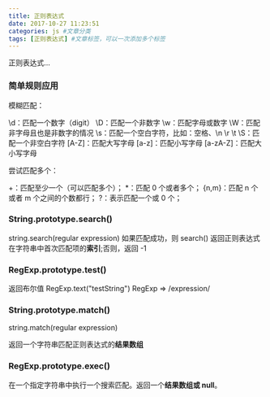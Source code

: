 ```yaml
---
title: 正则表达式
date: 2017-10-27 11:23:51
categories: js #文章分类
tags: [正则表达式] #文章标签，可以一次添加多个标签
---
```


正则表达式...

<!-- more -->

### 简单规则应用

模糊匹配：

\d：匹配一个数字（digit）
\D：匹配一个非数字
\w：匹配字母或数字
\W：匹配非字母且也是非数字的情况
\s：匹配一个空白字符，比如：空格、\n \r \t
\S：匹配一个非空白字符
[A-Z]：匹配大写字母
[a-z]：匹配小写字母
[a-zA-Z]：匹配大小写字母

尝试匹配多个：

+：匹配至少一个（可以匹配多个）； \*：匹配 0 个或者多个；
{n,m}：匹配 n 个或者 m 个之间的个数都行；
?：表示匹配一个或 0 个；

### String.prototype.search()

string.search(regular expression)
如果匹配成功，则 search() 返回正则表达式在字符串中首次匹配项的**索引**;否则，返回 -1

### RegExp.prototype.test()

返回布尔值
RegExp.text("testString")
RegExp => /expression/

### String.prototype.match()

string.match(regular expression)

返回一个字符串匹配正则表达式的**结果数组**

### RegExp.prototype.exec()

在一个指定字符串中执行一个搜索匹配。返回一个**结果数组或 null**。
